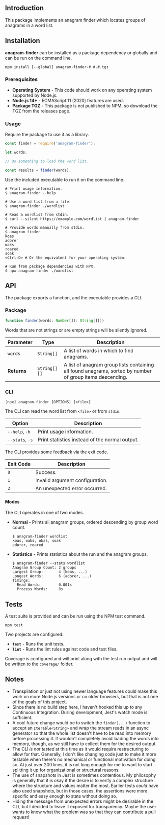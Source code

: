 ## Introduction
This package implements an anagram finder which locates groups of anagrams in a word list.

## Installation
**anagram-finder** can be installed as a package dependency or globally and can be run on the command line.

```
npm install [--global] anagram-finder-#.#.#.tgz 
```

### Prerequisites
* **Operating System** - This code should work on any operating system supported by Node.js.
* **Node.js 14+** - ECMAScript 11 (2020) features are used.
* **Package TGZ** - This package is not published to NPM, so download the TGZ from the releases page.

### Usage
Require the package to use it as a library.

```js
const finder = require('anagram-finder');

let words;

// Do something to load the word list.

const results = finder(words);
```

Use the included executable to run it on the command line.

```shell
# Print usage information.
$ anagram-finder --help

# Use a word list from a file.
$ anagram-finder ./wordlist

# Read a wordlist from stdin.
$ curl --silent https://example.com/wordlist | anagram-finder

# Provide words manually from stdin.
$ anagram-finder
koas
adorer
oaks
roared
soak
<Ctrl-D> # Or the equivalent for your operating system.

# Run from package dependencies with NPX.
$ npx anagram-finder ./wordlist
```

## API
The package exports a function, and the executable provides a CLI.

### Package
```ts
function finder(words: Number[]): String[][])
```

Words that are not strings or are empty strings will be silently ignored.

| Parameter | Type | Description |
|-----------|------|-------------|
| `words` | `String[]` | A list of words in which to find anagrams. |
| **Returns** | `String[][]` | A list of anagram group lists containing all found anagrams, sorted by number of group items descending. |

### CLI
```shell
[npx] anagram-finder [OPTIONS] [<file>]
```

The CLI can read the word list from `<file>` or from `stdin`.

| Option | Description |
|--------|-------------|
| `--help`, `-h` | Print usage information. |
| `--stats`, `-s` | Print statistics instead of the normal output. |

The CLI provides some feedback via the exit code.

| Exit Code | Description |
|-----------|-------------|
| `0` | Success. |
| `1` | Invalid argument configuration. |
| `2` | An unexpected error occurred. |

#### Modes
The CLI operates in one of two modes.
* **Normal** - Prints all anagram groups, ordered descending by group word count.
   ```
   $ anagram-finder wordlist
   koas, oaks, okas, soak
   adorer, roared
   ``` 
* **Statistics** - Prints statistics about the run and the anagram groups.
   ```
   $ anagram-finder --stats wordlist
   Anagram Group Count: 2 groups
   Largest Group:       4 (koas, ...)
   Longest Words:       6 (adorer, ...)
   Timings:
     Read Words:        0.001s
     Process Words:     0s
   ```

## Tests
A test suite is provided and can be run using the NPM test command.

```shell
npm test
```

Two projects are configured:
* **`test`** - Runs the unit tests.
* **`lint`** - Runs the lint rules against code and test files.

Coverage is configured and will print along with the test run output and will be written to the `coverage/` folder.

## Notes
* Transpilation or just not using newer language features could make this work on more Node.js versions or on older browsers, but that is not one of the goals of this project.
* Since there is no build step here, I haven't hooked this up to any Continuous Integration. During development, Jest's watch mode is sufficient.
* A cool future change would be to switch the `finder(...)` function to accept an `Iterable<String>` and wrap the stream reads in an async generator so that the whole list doesn't have to be read into memory before processing it. It wouldn't completely avoid loading the words into memory, though, as we still have to collect them for the desired output.
* The CLI _is not tested_ at this time as it would require restructuring to allow for that. Generally, I don't like changing code just to make it more testable when there's no mechanical or functional motivation for doing so. At just over 200 lines, it is not long enough for me to want to start splitting it up for organizational or structural reasons.
* The use of snapshots in Jest is sometimes contentious. My philosophy is generally that it is okay if the desire is to verify a complex structure where the structure and values matter the most. Earlier tests _could_ have also used snapshots, but in those cases, the assertions were more specific and easy enough to state without doing so.
* Hiding the message from unexpected errors might be desirable in the CLI, but I decided to leave it exposed for transparency. Maybe the user wants to know what the problem was so that they can contribute a pull request!
